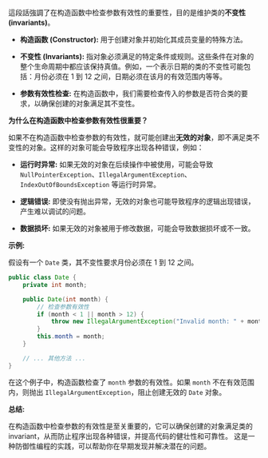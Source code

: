 這段話強調了在构造函数中检查参数有效性的重要性，目的是维护类的**不变性 (invariants)**。

* **构造函数 (Constructor):**  用于创建对象并初始化其成员变量的特殊方法。

* **不变性 (Invariants):**  指对象必须满足的特定条件或规则。这些条件在对象的整个生命周期中都应该保持真值。例如，一个表示日期的类的不变性可能包括：月份必须在 1 到 12 之间，日期必须在该月的有效范围内等等。

* **参数有效性检查:**  在构造函数中，我们需要检查传入的参数是否符合类的要求，以确保创建的对象满足其不变性。

**为什么在构造函数中检查参数有效性很重要？**

如果不在构造函数中检查参数的有效性，就可能创建出**无效的对象**，即不满足类不变性的对象。这样的对象可能会导致程序出现各种错误，例如：

* **运行时异常:**  如果无效的对象在后续操作中被使用，可能会导致 `NullPointerException`、`IllegalArgumentException`、`IndexOutOfBoundsException` 等运行时异常。

* **逻辑错误:**  即使没有抛出异常，无效的对象也可能导致程序的逻辑出现错误，产生难以调试的问题。

* **数据损坏:**  如果无效的对象被用于修改数据，可能会导致数据损坏或不一致。

**示例:**

假设有一个 `Date` 类，其不变性要求月份必须在 1 到 12 之间。

```java
public class Date {
    private int month;

    public Date(int month) {
        // 检查参数有效性
        if (month < 1 || month > 12) {
            throw new IllegalArgumentException("Invalid month: " + month);
        }
        this.month = month;
    }

    // ... 其他方法 ...
}
```

在这个例子中，构造函数检查了 `month` 参数的有效性。如果 `month` 不在有效范围内，则抛出 `IllegalArgumentException`，阻止创建无效的 `Date` 对象。

**总结:**

在构造函数中检查参数的有效性是至关重要的，它可以确保创建的对象满足类的invariant，从而防止程序出现各种错误，并提高代码的健壮性和可靠性。  这是一种防御性编程的实践，可以帮助你在早期发现并解决潜在的问题。
